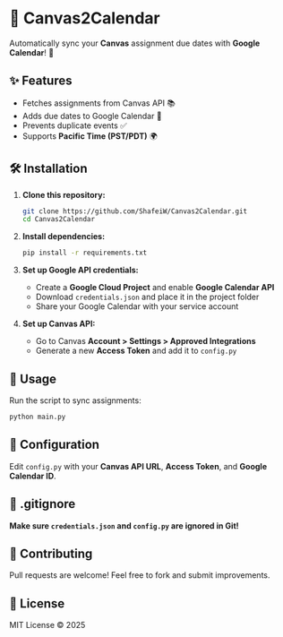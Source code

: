 # 📅 Canvas2Calendar
Automatically sync your **Canvas** assignment due dates with **Google Calendar**! 🚀

## ✨ Features
- Fetches assignments from Canvas API 📚
- Adds due dates to Google Calendar 📆
- Prevents duplicate events ✅
- Supports **Pacific Time (PST/PDT)** 🌍

## 🛠 Installation
1. **Clone this repository:**
   ```bash
   git clone https://github.com/ShafeiW/Canvas2Calendar.git
   cd Canvas2Calendar
   ```
2. **Install dependencies:**
   ```bash
   pip install -r requirements.txt
   ```
3. **Set up Google API credentials:**
   - Create a **Google Cloud Project** and enable **Google Calendar API**
   - Download `credentials.json` and place it in the project folder
   - Share your Google Calendar with your service account

4. **Set up Canvas API:**
   - Go to Canvas **Account > Settings > Approved Integrations**
   - Generate a new **Access Token** and add it to `config.py`

## 🚀 Usage
Run the script to sync assignments:
```bash
python main.py
```

## 🔧 Configuration
Edit `config.py` with your **Canvas API URL**, **Access Token**, and **Google Calendar ID**.

## 🛑 .gitignore
**Make sure `credentials.json` and `config.py` are ignored in Git!**

## 🤝 Contributing
Pull requests are welcome! Feel free to fork and submit improvements.

## 📜 License
MIT License © 2025
